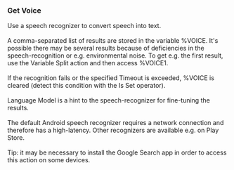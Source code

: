 ### Get Voice

Use a speech recognizer to convert speech into text.\
\
A comma-separated list of results are stored in the variable %VOICE.
It\'s possible there may be several results because of deficiencies in
the speech-recognition or e.g. environmental noise. To get e.g. the
first result, use the Variable Split action and then access %VOICE1.\
\
If the recognition fails or the specified Timeout is exceeded, %VOICE is
cleared (detect this condition with the Is Set operator).\
\
Language Model is a hint to the speech-recognizer for fine-tuning the
results.\
\
The default Android speech recognizer requires a network connection and
therefore has a high-latency. Other recognizers are available e.g. on
Play Store.\
\
Tip: it may be necessary to install the Google Search app in order to
access this action on some devices.
